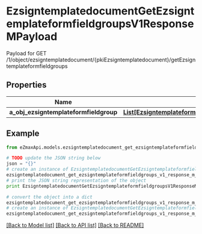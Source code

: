 # EzsigntemplatedocumentGetEzsigntemplateformfieldgroupsV1ResponseMPayload

Payload for GET /1/object/ezsigntemplatedocument/{pkiEzsigntemplatedocument}/getEzsigntemplateformfieldgroups

## Properties
Name | Type | Description | Notes
------------ | ------------- | ------------- | -------------
**a_obj_ezsigntemplateformfieldgroup** | [**List[EzsigntemplateformfieldgroupResponseCompound]**](EzsigntemplateformfieldgroupResponseCompound.md) |  | 

## Example

```python
from eZmaxApi.models.ezsigntemplatedocument_get_ezsigntemplateformfieldgroups_v1_response_m_payload import EzsigntemplatedocumentGetEzsigntemplateformfieldgroupsV1ResponseMPayload

# TODO update the JSON string below
json = "{}"
# create an instance of EzsigntemplatedocumentGetEzsigntemplateformfieldgroupsV1ResponseMPayload from a JSON string
ezsigntemplatedocument_get_ezsigntemplateformfieldgroups_v1_response_m_payload_instance = EzsigntemplatedocumentGetEzsigntemplateformfieldgroupsV1ResponseMPayload.from_json(json)
# print the JSON string representation of the object
print EzsigntemplatedocumentGetEzsigntemplateformfieldgroupsV1ResponseMPayload.to_json()

# convert the object into a dict
ezsigntemplatedocument_get_ezsigntemplateformfieldgroups_v1_response_m_payload_dict = ezsigntemplatedocument_get_ezsigntemplateformfieldgroups_v1_response_m_payload_instance.to_dict()
# create an instance of EzsigntemplatedocumentGetEzsigntemplateformfieldgroupsV1ResponseMPayload from a dict
ezsigntemplatedocument_get_ezsigntemplateformfieldgroups_v1_response_m_payload_form_dict = ezsigntemplatedocument_get_ezsigntemplateformfieldgroups_v1_response_m_payload.from_dict(ezsigntemplatedocument_get_ezsigntemplateformfieldgroups_v1_response_m_payload_dict)
```
[[Back to Model list]](../README.md#documentation-for-models) [[Back to API list]](../README.md#documentation-for-api-endpoints) [[Back to README]](../README.md)


